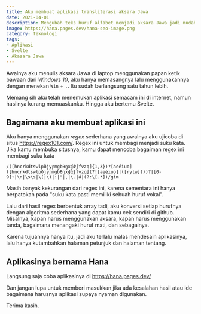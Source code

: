 ```yaml
---
title: Aku membuat aplikasi transliterasi aksara Jawa
date: 2021-04-01
description: Mengubah teks huruf alfabet menjadi aksara Jawa jadi mudah.
image: https://hana.pages.dev/hana-seo-image.png
category: Teknologi
tags:
- Aplikasi
- Svelte
- Akasara Jawa
---
```


Awalnya aku menulis aksara Jawa di laptop menggunakan papan ketik bawaan dari *Windows 10*, aku hanya memasangnya lalu menggunakannya dengan menekan `Win` + `.`. Itu sudah berlangsung satu tahun lebih.

Memang sih aku telah menemukan aplikasi semacam ini di internet, namun hasilnya kurang memuaskanku. Hingga aku bertemu Svelte.

## Bagaimana aku membuat aplikasi ini

Aku hanya menggunakan *regex* sederhana yang awalnya aku ujicoba di situs https://regex101.com/. Regex ini untuk membagi menjadi suku kata. Jika kamu membuka situsnya, kamu dapat mencoba bagaiman regex ini membagi suku kata

```regexp
/([hncrkdtswlpðjyɲmgbθŋxɠʣʃfvzq]{1,3})?[aeéiuo]([hncrkdtswlpðjyɲmgbθŋxɠʣʃfvzq](?![aeéiuo]|([rylw])))?|[0-9]+|\n|\s\s|\(|\)|:|"|,|\.|á|(?:\[.*])/gim
```

Masih banyak kekurangan dari regex ini, karena sementara ini hanya berpatokan pada "suku kata pasti memiliki sebuah huruf vokal".

Lalu dari hasil regex berbentuk array tadi, aku konversi setiap hurufnya dengan algoritma sederhana yang dapat kamu cek sendiri di github. Misalnya, kapan harus menggunakan aksara, kapan harus menggunakan tanda, bagaimana menangaki huruf mati, dan sebagainya.

Karena tujuannya hanya itu, jadi aku terlalu malas mendesain aplikasinya, lalu hanya kutambahkan halaman petunjuk dan halaman tentang.

## Aplikasinya bernama **Hana**

Langsung saja coba aplikasinya di https://hana.pages.dev/ 

Dan jangan lupa untuk memberi masukkan jika ada kesalahan hasil atau ide bagaimana harusnya aplikasi supaya nyaman digunakan.

Terima kasih.